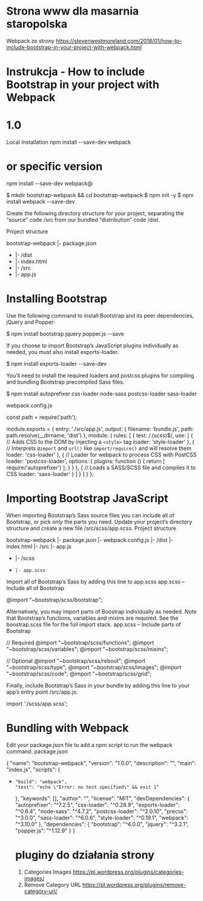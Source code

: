 # Strona www dla masarnia staropolska

Webpack ze strony https://stevenwestmoreland.com/2018/01/how-to-include-bootstrap-in-your-project-with-webpack.html

# Instrukcja -  How to include Bootstrap in your project with Webpack
# 1.0
Local Installation
npm install --save-dev webpack
# or specific version
npm install --save-dev webpack@<version>

$ mkdir bootstrap-webpack && cd bootstrap-webpack
$ npm init -y
$ npm install webpack --save-dev

Create the following directory structure for your project, separating the “source” code /src from our bundled “distribution” code /dist.

Project structure

  bootstrap-webpack
  |- package.json
+ |- /dist
+   |- index.html
+ |- /src
+   |- app.js

# Installing Bootstrap

Use the following command to install Bootstrap and its peer dependencies, jQuery and Popper:

$ npm install bootstrap jquery popper.js --save

If you choose to import Bootstrap’s JavaScript plugins individually as needed, you must also install exports-loader.

$ npm install exports-loader --save-dev

You’ll need to install the required loaders and postcss plugins for compiling and bundling Bootstrap precompiled Sass files.

$ npm install autoprefixer css-loader node-sass postcss-loader sass-loader 

webpack.config.js

const path = require('path');

module.exports = {
  entry: './src/app.js',
  output: {
    filename: 'bundle.js',
    path: path.resolve(__dirname, 'dist')
  },
  module: {
    rules: [
      {
        test: /\.(scss)$/,
        use: [
          {
            // Adds CSS to the DOM by injecting a `<style>` tag
            loader: 'style-loader'
          },
          {
            // Interprets `@import` and `url()` like `import/require()` and will resolve them
            loader: 'css-loader'
          },
          {
            // Loader for webpack to process CSS with PostCSS
            loader: 'postcss-loader',
            options: {
              plugins: function () {
                return [
                  require('autoprefixer')
                ];
              }
            }
          },
          {
            // Loads a SASS/SCSS file and compiles it to CSS
            loader: 'sass-loader'
          }
        ]
      }
    ]
  }
};

# Importing Bootstrap JavaScript

When importing Bootstrap’s Sass source files you can include all of Bootstrap, or pick only the parts you need. Update your project’s directory structure and create a new file /src/scss/app.scss.
Project structure

  bootstrap-webpack
  |- package.json
  |- webpack.config.js
  |- /dist
    |- index.html
  |- /src
    |- app.js
+   |- /scss
+     |- app.scss

Import all of Bootstrap’s Sass by adding this line to app.scss
app.scss – Include all of Bootstrap

@import "~bootstrap/scss/bootstrap";

Alternatively, you may import parts of Boostrap individually as needed. Note that Bootstrap’s functions, variables and mixins are required. See the boostrap.scss file for the full import stack.
app.scss – Include parts of Bootstrap

// Required
@import "~bootstrap/scss/functions";
@import "~bootstrap/scss/variables";
@import "~bootstrap/scss/mixins";

// Optional
@import "~bootstrap/scss/reboot";
@import "~bootstrap/scss/type";
@import "~bootstrap/scss/images";
@import "~bootstrap/scss/code";
@import "~bootstrap/scss/grid";

Finally, include Bootstrap’s Sass in your bundle by adding this line to your app’s entry point /src/app.js:

import './scss/app.scss';

# Bundling with Webpack

Edit your package.json file to add a npm script to run the webpack command.
package.json

  {
    "name": "bootstrap-webpack",
    "version": "1.0.0",
    "description": "",
    "main": "index.js",
    "scripts": {
+     "build": "webpack",
      "test": "echo \"Error: no test specified\" && exit 1"
    },
    "keywords": [],
    "author": "",
    "license": "MIT",
    "devDependencies": {
      "autoprefixer": "^7.2.5",
      "css-loader": "^0.28.9",
      "exports-loader": "^0.6.4",
      "node-sass": "^4.7.2",
      "postcss-loader": "^2.0.10",
      "precss": "^3.0.0",
      "sass-loader": "^6.0.6",
      "style-loader": "^0.19.1",
      "webpack": "^3.10.0"
    },
    "dependencies": {
      "bootstrap": "^4.0.0",
      "jquery": "^3.2.1",
      "popper.js": "^1.12.9"
    }
  }

  # pluginy do działania strony

  1. Categories Images
  https://pl.wordpress.org/plugins/categories-images/
  2. Remove Category URL
  https://pl.wordpress.org/plugins/remove-category-url/